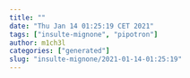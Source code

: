 ```yaml
---
title: ""
date: "Thu Jan 14 01:25:19 CET 2021"
tags: ["insulte-mignone", "pipotron"]
author: m1ch3l
categories: ["generated"]
slug: "insulte-mignone/2021-01-14-01:25:19"
---
```



